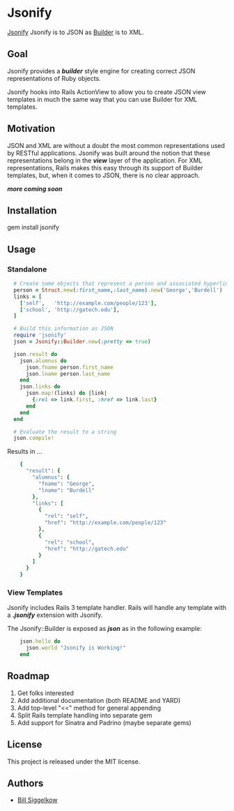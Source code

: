 # Jsonify

[Jsonify](https://github.com/bsiggelkow/jsonify) Jsonify is to JSON as [Builder](https://github.com/jimweirich/builder) is to XML.

## Goal

Jsonify provides a ___builder___ style engine for creating correct JSON representations of Ruby objects.

Jsonify hooks into Rails ActionView to allow you to create JSON view templates in much the same way that you can use Builder for XML templates.

## Motivation

JSON and XML are without a doubt the most common representations used by RESTful applications. Jsonify was built around the notion that these representations belong in the ___view___ layer of the application.
For XML representations, Rails makes this easy through its support of Builder templates, but, when it comes to JSON, there is no clear approach.

___more coming soon___

## Installation

gem install jsonify

## Usage

### Standalone
```ruby
  # Create some objects that represent a person and associated hyperlinks
  person = Struct.new(:first_name,:last_name).new('George','Burdell')
  links = [
    ['self',   'http://example.com/people/123'],
    ['school', 'http://gatech.edu'],
  ]

  # Build this information as JSON
  require 'jsonify'
  json = Jsonify::Builder.new(:pretty => true)

  json.result do
    json.alumnus do
      json.fname person.first_name
      json.lname person.last_name
    end
    json.links do
      json.map!(links) do |link|
        {:rel => link.first, :href => link.last}
      end
    end
  end

  # Evaluate the result to a string
  json.compile!
```

Results in ...
```ruby
    {
      "result": {
        "alumnus": {
          "fname": "George",
          "lname": "Burdell"
        },
        "links": [
          {
            "rel": "self",
            "href": "http://example.com/people/123"
          },
          {
            "rel": "school",
            "href": "http://gatech.edu"
          }
        ]
      }
    }
```

### View Templates

Jsonify includes Rails 3 template handler. Rails will handle any template with a ___.jsonify___ extension with Jsonify.

The Jsonify::Builder is exposed as ___json___ as in the following example:
```ruby
    json.hello do
      json.world "Jsonify is Working!"
    end
```

## Roadmap

1. Get folks interested
1. Add additional documentation (both README and YARD)
1. Add top-level "<<" method for general appending
1. Split Rails template handling into separate gem
1. Add support for Sinatra and Padrino (maybe separate gems)

## License

This project is released under the MIT license.

## Authors

* [Bill Siggelkow](https://github.com/bsiggelkow)
